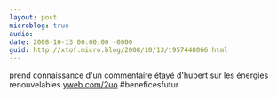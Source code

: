 ```yaml
---
layout: post
microblog: true
audio: 
date: 2008-10-13 00:00:00 -0000
guid: http://xtof.micro.blog/2008/10/13/t957448066.html
---
```

prend connaissance d'un commentaire étayé d'hubert sur les énergies renouvelables [yweb.com/2uo](http://yweb.com/2uo) #beneficesfutur
